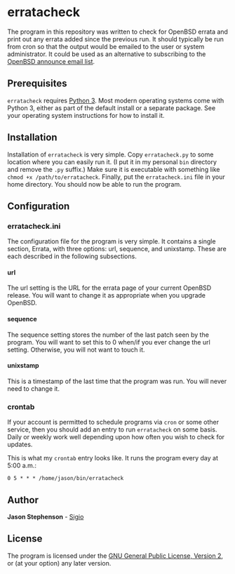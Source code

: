 # erratacheck

The program in this repository was written to check for OpenBSD errata
and print out any errata added since the previous run.  It should
typically be run from cron so that the output would be emailed to the
user or system administrator.  It could be used as an alternative to
subscribing to the
[OpenBSD announce email list](https://www.openbsd.org/mail.html).

## Prerequisites

`erratacheck` requires [Python 3](https://www.python.org/).  Most
modern operating systems come with Python 3, either as part of the
default install or a separate package.  See your operating system
instructions for how to install it.

## Installation

Installation of `erratacheck` is very simple.  Copy `erratacheck.py`
to some location where you can easily run it.  (I put it in my
personal `bin` directory and remove the `.py` suffix.)  Make sure it
is executable with something like `chmod +x /path/to/erratacheck`.
Finally, put the `erratacheck.ini` file in your home directory.  You
should now be able to run the program.

## Configuration

### erratacheck.ini

The configuration file for the program is very simple.  It contains a
single section, Errata, with three options: url, sequence, and
unixstamp.  These are each described in the following subsections.

#### url

The url setting is the URL for the errata page of your current OpenBSD
release.  You will want to change it as appropriate when you upgrade
OpenBSD.

#### sequence

The sequence setting stores the number of the last patch seen by the
program.  You will want to set this to 0 when/if you ever change the
url setting.  Otherwise, you will not want to touch it.

#### unixstamp

This is a timestamp of the last time that the program was run.  You
will never need to change it.

### crontab

If your account is permitted to schedule programs via `cron` or some
other service, then you should add an entry to run `erratacheck` on
some basis.  Daily or weekly work well depending upon how often you
wish to check for updates.

This is what my `crontab` entry looks like.  It runs the program every
day at 5:00 a.m.:

```
0 5 * * * /home/jason/bin/erratacheck
```

## Author

**Jason Stephenson** - [Sigio](http://www.sigio.com/)

## License

The program is licensed under the [GNU General Public License, Version 2](https://www.gnu.org/licenses/old-licenses/gpl-2.0.en.html), or (at your option) any later version.
